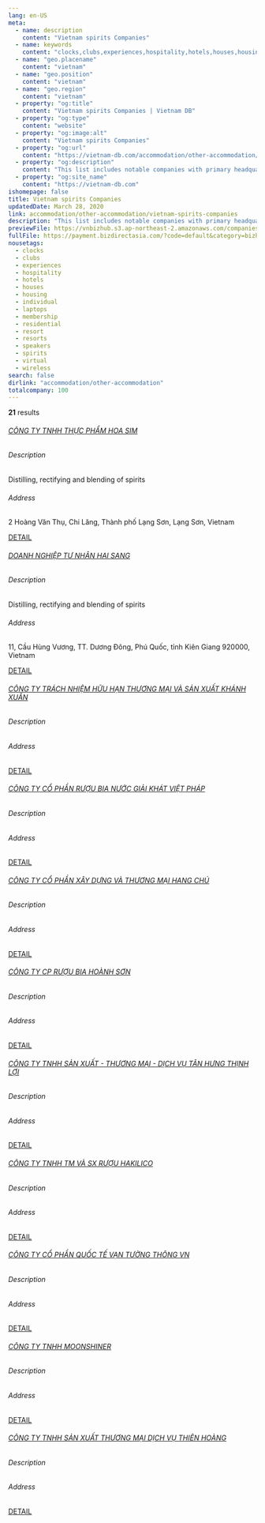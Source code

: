 ```yaml
---
lang: en-US
meta:
  - name: description
    content: "Vietnam spirits Companies"
  - name: keywords
    content: "clocks,clubs,experiences,hospitality,hotels,houses,housing,individual,laptops,membership,residential,resort,resorts,speakers,spirits,virtual,wireless,I559000"
  - name: "geo.placename"
    content: "vietnam"
  - name: "geo.position"
    content: "vietnam"
  - name: "geo.region"
    content: "vietnam"
  - property: "og:title"
    content: "Vietnam spirits Companies | Vietnam DB"
  - property: "og:type"
    content: "website"
  - property: "og:image:alt"
    content: "Vietnam spirits Companies"
  - property: "og:url"
    content: "https://vietnam-db.com/accommodation/other-accommodation/vietnam-spirits-companies"
  - property: "og:description"
    content: "This list includes notable companies with primary headquarters located in the Vietnam that are engaged in business activities of spirits, updated on March 28, 2020.This list was compiled automatically by our AI-powered algorithm and curated by our team of analysts"
  - property: "og:site_name"
    content: "https://vietnam-db.com"
ishomepage: false
title: Vietnam spirits Companies
updatedDate: March 28, 2020
link: accommodation/other-accommodation/vietnam-spirits-companies
description: "This list includes notable companies with primary headquarters located in the Vietnam that are engaged in business activities of spirits, updated on March 28, 2020.This list was compiled automatically by our AIpowered algorithm and curated by our team of analysts"
previewFile: https://vnbizhub.s3.ap-northeast-2.amazonaws.com/companies/vietnam-spirits-companies_preview.xlsx
fullFile: https://payment.bizdirectasia.com/?code=default&category=bizhub&item=vietnam-spirits-companies&redirect=https://vietnam-db.com
nousetags: 
  - clocks
  - clubs
  - experiences
  - hospitality
  - hotels
  - houses
  - housing
  - individual
  - laptops
  - membership
  - residential
  - resort
  - resorts
  - speakers
  - spirits
  - virtual
  - wireless
search: false
dirlink: "accommodation/other-accommodation"
totalcompany: 100
---
```


<p class="fs-medium textColorHighlight"><strong>21</strong> results</p>
<div class="bd-item">
    <div class="item-content">
        <h6 class="textColorPrimary item-title"><a class="textColorPrimary" href="/accommodation/other-accommodation/vietnam-spirits-companies/level3-hoa-sim-foods-limited-company-2734367">CÔNG TY TNHH THỰC PHẨM HOA SIM</a></h6>
        <h6 class="bd-label">Description</h6>
        <p>Distilling, rectifying and blending of spirits</p>
        <h6 class="bd-label">Address</h6>
        <p>2 Hoàng Văn Thụ, Chi Lăng, Thành phố Lạng Sơn, Lạng Sơn, Vietnam</p>
        <p>
            <a class="btn btn-sm btn-primary" href="/accommodation/other-accommodation/vietnam-spirits-companies/level3-hoa-sim-foods-limited-company-2734367">DETAIL <i class="bd-icon ic_arrow_back"></i></a>
        </p>
    </div>
</div>

<div class="bd-item">
    <div class="item-content">
        <h6 class="textColorPrimary item-title"><a class="textColorPrimary" href="/accommodation/other-accommodation/vietnam-spirits-companies/level3-doanh-nghiep-tu-nhan-hai-sang-2689004">DOANH NGHIỆP TƯ NHÂN HAI SANG</a></h6>
        <h6 class="bd-label">Description</h6>
        <p>Distilling, rectifying and blending of spirits</p>
        <h6 class="bd-label">Address</h6>
        <p>11, Cầu Hùng Vương, TT. Dương Đông, Phú Quốc, tỉnh Kiên Giang 920000, Vietnam</p>
        <p>
            <a class="btn btn-sm btn-primary" href="/accommodation/other-accommodation/vietnam-spirits-companies/level3-doanh-nghiep-tu-nhan-hai-sang-2689004">DETAIL <i class="bd-icon ic_arrow_back"></i></a>
        </p>
    </div>
</div>

<div class="bd-item">
    <div class="item-content">
        <h6 class="textColorPrimary item-title"><a class="textColorPrimary" href="/accommodation/other-accommodation/vietnam-spirits-companies/level3-khaxuco-limited-company-2748020">CÔNG TY TRÁCH NHIỆM HỮU HẠN THƯƠNG MẠI VÀ SẢN XUẤT KHÁNH XUÂN</a></h6>
        <h6 class="bd-label">Description</h6>
        <p></p>
        <h6 class="bd-label">Address</h6>
        <p></p>
        <p>
            <a class="btn btn-sm btn-primary" href="/accommodation/other-accommodation/vietnam-spirits-companies/level3-khaxuco-limited-company-2748020">DETAIL <i class="bd-icon ic_arrow_back"></i></a>
        </p>
    </div>
</div>

<div class="bd-item">
    <div class="item-content">
        <h6 class="textColorPrimary item-title"><a class="textColorPrimary" href="/accommodation/other-accommodation/vietnam-spirits-companies/level3-viet-phap-wine-beer-and-fruit-juice-joint-stock-company-3050070">CÔNG TY CỔ PHẦN  RƯỢU BIA NƯỚC GIẢI KHÁT VIỆT PHÁP</a></h6>
        <h6 class="bd-label">Description</h6>
        <p></p>
        <h6 class="bd-label">Address</h6>
        <p></p>
        <p>
            <a class="btn btn-sm btn-primary" href="/accommodation/other-accommodation/vietnam-spirits-companies/level3-viet-phap-wine-beer-and-fruit-juice-joint-stock-company-3050070">DETAIL <i class="bd-icon ic_arrow_back"></i></a>
        </p>
    </div>
</div>

<div class="bd-item">
    <div class="item-content">
        <h6 class="textColorPrimary item-title"><a class="textColorPrimary" href="/accommodation/other-accommodation/vietnam-spirits-companies/level3-hang-chu-construction-investment-joint-stock-company-3067545">CÔNG TY CỔ PHẦN XÂY DỰNG VÀ THƯƠNG MẠI HANG CHÚ</a></h6>
        <h6 class="bd-label">Description</h6>
        <p></p>
        <h6 class="bd-label">Address</h6>
        <p></p>
        <p>
            <a class="btn btn-sm btn-primary" href="/accommodation/other-accommodation/vietnam-spirits-companies/level3-hang-chu-construction-investment-joint-stock-company-3067545">DETAIL <i class="bd-icon ic_arrow_back"></i></a>
        </p>
    </div>
</div>

<div class="bd-item">
    <div class="item-content">
        <h6 class="textColorPrimary item-title"><a class="textColorPrimary" href="/accommodation/other-accommodation/vietnam-spirits-companies/level3-cong-ty-cp-ruou-bia-hoanh-son-2672513">CÔNG TY CP RƯỢU BIA HOÀNH SƠN</a></h6>
        <h6 class="bd-label">Description</h6>
        <p></p>
        <h6 class="bd-label">Address</h6>
        <p></p>
        <p>
            <a class="btn btn-sm btn-primary" href="/accommodation/other-accommodation/vietnam-spirits-companies/level3-cong-ty-cp-ruou-bia-hoanh-son-2672513">DETAIL <i class="bd-icon ic_arrow_back"></i></a>
        </p>
    </div>
</div>

<div class="bd-item">
    <div class="item-content">
        <h6 class="textColorPrimary item-title"><a class="textColorPrimary" href="/accommodation/other-accommodation/vietnam-spirits-companies/level3-tan-hung-thinh-loi-services-trading-production-company-limited-2673213">CÔNG TY TNHH SẢN XUẤT - THƯƠNG MẠI - DỊCH VỤ TÂN HƯNG THỊNH LỢI</a></h6>
        <h6 class="bd-label">Description</h6>
        <p></p>
        <h6 class="bd-label">Address</h6>
        <p></p>
        <p>
            <a class="btn btn-sm btn-primary" href="/accommodation/other-accommodation/vietnam-spirits-companies/level3-tan-hung-thinh-loi-services-trading-production-company-limited-2673213">DETAIL <i class="bd-icon ic_arrow_back"></i></a>
        </p>
    </div>
</div>

<div class="bd-item">
    <div class="item-content">
        <h6 class="textColorPrimary item-title"><a class="textColorPrimary" href="/accommodation/other-accommodation/vietnam-spirits-companies/level3-cong-ty-tnhh-tm-va-sx-ruou-hakilico-2929700">CÔNG TY TNHH TM VÀ SX RƯỢU HAKILICO</a></h6>
        <h6 class="bd-label">Description</h6>
        <p></p>
        <h6 class="bd-label">Address</h6>
        <p></p>
        <p>
            <a class="btn btn-sm btn-primary" href="/accommodation/other-accommodation/vietnam-spirits-companies/level3-cong-ty-tnhh-tm-va-sx-ruou-hakilico-2929700">DETAIL <i class="bd-icon ic_arrow_back"></i></a>
        </p>
    </div>
</div>

<div class="bd-item">
    <div class="item-content">
        <h6 class="textColorPrimary item-title"><a class="textColorPrimary" href="/accommodation/other-accommodation/vietnam-spirits-companies/level3-van-tuong-thong-vietnamese-ancient-wine-joint-stock-company-2867273">CÔNG TY CỔ PHẦN QUỐC TẾ VẠN TƯỜNG THÔNG VN</a></h6>
        <h6 class="bd-label">Description</h6>
        <p></p>
        <h6 class="bd-label">Address</h6>
        <p></p>
        <p>
            <a class="btn btn-sm btn-primary" href="/accommodation/other-accommodation/vietnam-spirits-companies/level3-van-tuong-thong-vietnamese-ancient-wine-joint-stock-company-2867273">DETAIL <i class="bd-icon ic_arrow_back"></i></a>
        </p>
    </div>
</div>

<div class="bd-item">
    <div class="item-content">
        <h6 class="textColorPrimary item-title"><a class="textColorPrimary" href="/accommodation/other-accommodation/vietnam-spirits-companies/level3-moonshiner-company-limited-2988690">CÔNG TY TNHH MOONSHINER</a></h6>
        <h6 class="bd-label">Description</h6>
        <p></p>
        <h6 class="bd-label">Address</h6>
        <p></p>
        <p>
            <a class="btn btn-sm btn-primary" href="/accommodation/other-accommodation/vietnam-spirits-companies/level3-moonshiner-company-limited-2988690">DETAIL <i class="bd-icon ic_arrow_back"></i></a>
        </p>
    </div>
</div>

<div class="bd-item">
    <div class="item-content">
        <h6 class="textColorPrimary item-title"><a class="textColorPrimary" href="/accommodation/other-accommodation/vietnam-spirits-companies/level3-thien-hoang-service-trading-production-company-limited-2984221">CÔNG TY TNHH SẢN XUẤT THƯƠNG MẠI DỊCH VỤ THIÊN HOÀNG</a></h6>
        <h6 class="bd-label">Description</h6>
        <p></p>
        <h6 class="bd-label">Address</h6>
        <p></p>
        <p>
            <a class="btn btn-sm btn-primary" href="/accommodation/other-accommodation/vietnam-spirits-companies/level3-thien-hoang-service-trading-production-company-limited-2984221">DETAIL <i class="bd-icon ic_arrow_back"></i></a>
        </p>
    </div>
</div>

